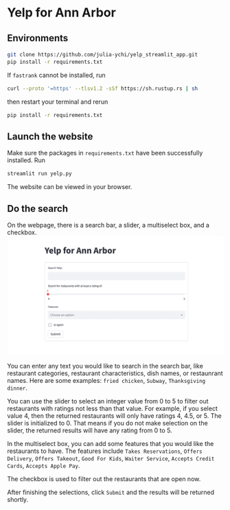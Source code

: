 # Yelp for Ann Arbor

## Environments

```bash
git clone https://github.com/julia-ychi/yelp_streamlit_app.git
pip install -r requirements.txt
```

If `fastrank` cannot be installed, run

```bash
curl --proto '=https' --tlsv1.2 -sSf https://sh.rustup.rs | sh
```
then restart your terminal and rerun
```bash
pip install -r requirements.txt
```

## Launch the website

Make sure the packages in `requirements.txt` have been successfully installed. Run

```bash
streamlit run yelp.py
```
The website can be viewed in your browser.

## Do the search

On the webpage, there is a search bar, a slider, a multiselect box, and a checkbox.
![](page.png)

You can enter any text you would like to search in the search bar, like restaurant categories, restaurant characteristics, dish names, or restaunrant names. Here are some examples: `fried chicken`, `Subway`, `Thanksgiving dinner`.

You can use the slider to select an integer value from 0 to 5 to filter out restaurants with ratings not less than that value. For example, if you select value 4, then the returned restaurants will only have ratings 4, 4.5, or 5. The slider is initialized to 0. That means if you do not make selection on the slider, the returned results will have any rating from 0 to 5.

In the multiselect box, you can add some features that you would like the restaurants to have. The features include `Takes Reservations`, `Offers Delivery`, `Offers Takeout`, `Good For Kids`, `Waiter Service`, `Accepts Credit Cards`, `Accepts Apple Pay`.

The checkbox is used to filter out the restaurants that are open now.

After finishing the selections, click `Submit` and the results will be returned shortly.
